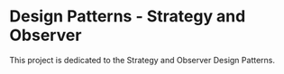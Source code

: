 # Design Patterns - Strategy and Observer

This project is dedicated to the Strategy and Observer Design Patterns.
